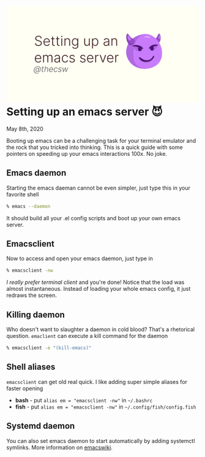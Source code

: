 ![preview](./preview.png)
Setting up an emacs server 😈
============================

May 8th, 2020

Booting up emacs can be a challenging task for your terminal emulator
and the rock that you tricked into thinking. This is a quick guide with
some pointers on speeding up your emacs interactions 100x. No joke.

Emacs daemon
------------

Starting the emacs daeman cannot be even simpler, just type this in your
favorite shell

``` {.bash org-language="sh"}
% emacs --daemon
```

It should build all your .el config scripts and boot up your own emacs
server.

Emacsclient
-----------

Now to access and open your emacs daemon, just type in

``` {.bash org-language="sh"}
% emacsclient -nw
```

*I really prefer terminal client* and you\'re done! Notice that the load
was almost instantaneous. Instead of loading your whole emacs config, it
just redraws the screen.

Killing daemon
--------------

Who doesn\'t want to slaughter a daemon in cold blood? That\'s a
rhetorical question. `emaclient` can execute a kill command for the
daemon

``` {.bash org-language="sh"}
% emacsclient -e "(kill-emacs)"
```

Shell aliases
-------------

`emacsclient` can get old real quick. I like adding super simple aliases
for faster opening

-   ****bash**** - put `alias em = "emacsclient -nw"` in `~/.bashrc`
-   ****fish**** - put `alias em = "emacsclient -nw"` in
    `~/.config/fish/config.fish`

Systemd daemon
--------------

You can also set emacs daemon to start automatically by adding systemctl
symlinks. More information on
[emacswiki](https://www.emacswiki.org/emacs/EmacsAsDaemon).
